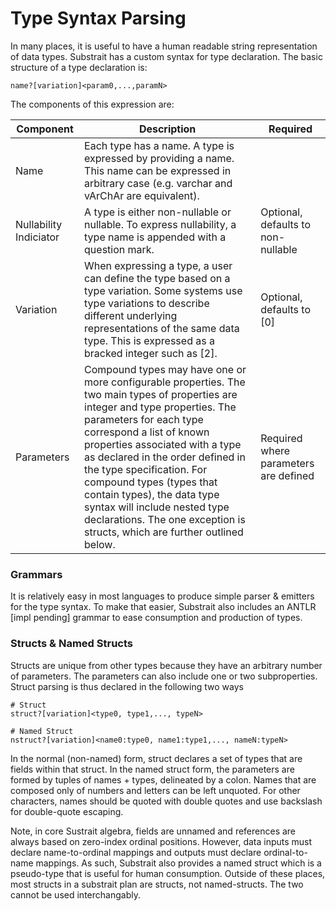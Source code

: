 # Type Syntax Parsing

In many places, it is useful to have a human readable string representation of data types. Substrait has a custom syntax for type declaration. The basic structure of a type declaration is:

```
name?[variation]<param0,...,paramN>
```

The components of this expression are:

| Component              | Description                                                  | Required                              |
| ---------------------- | ------------------------------------------------------------ | ------------------------------------- |
| Name                   | Each type has a name. A type is expressed by providing a name. This name can be expressed in arbitrary case (e.g. varchar and vArChAr are equivalent). |                                       |
| Nullability Indiciator | A type is either non-nullable or nullable. To express nullability, a type name is appended with a question mark. | Optional, defaults to non-nullable    |
| Variation              | When expressing a type, a user can define the type based on a type variation. Some systems use type variations to describe different underlying representations of the same data type. This is expressed as a bracked integer such as [2]. | Optional, defaults to [0]             |
| Parameters             | Compound types may have one or more configurable properties. The two main types of properties are integer and type properties. The parameters for each type correspond a list of known properties associated with a type as declared in the order defined in the type specification. For compound types (types that contain types), the data type syntax will include nested type declarations. The one exception is structs, which are further outlined below. | Required where parameters are defined |

### Grammars

It is relatively easy in most languages to produce simple parser & emitters for the type syntax. To make that easier, Substrait also includes an ANTLR [impl pending] grammar to ease consumption and production of types.

### Structs & Named Structs

Structs are unique from other types because they have an arbitrary number of parameters. The parameters can also include one or two subproperties. Struct parsing is thus declared in the following two ways

```
# Struct
struct?[variation]<type0, type1,..., typeN>

# Named Struct
nstruct?[variation]<name0:type0, name1:type1,..., nameN:typeN>
```

In the normal (non-named) form, struct declares a set of types that are fields within that struct. In the named struct form, the parameters are formed by tuples of names + types, delineated by a colon. Names that are composed only of numbers and letters can be left unquoted. For other characters, names should be quoted with double quotes and use backslash for double-quote escaping.

Note, in core Sustrait algebra, fields are unnamed and references are always based on zero-index ordinal positions. However, data inputs must declare name-to-ordinal mappings and outputs must declare ordinal-to-name mappings. As such, Substrait also provides a named struct which is a pseudo-type that is useful for human consumption. Outside of these places, most structs in a substrait plan are structs, not named-structs. The two cannot be used interchangably.
